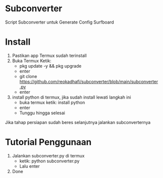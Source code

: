 # Subconverter
Script Subconverter untuk Generate Config Surfboard

# Install
1. Pastikan app Termux sudah terinstall
2. Buka Termux Ketik:
   + pkg update -y && pkg upgrade
   + enter
   + git clone https://github.com/reokadhafi/subconverter/blob/main/subconverter.py
   + enter
3. install python di termux, jika sudah install lewati langkah ini
   + buka termux ketik: install python
   + enter
   + Tunggu hingga selesai

Jika tahap persiapan sudah beres selanjutnya jalankan subconverternya
# Tutorial Penggunaan
1. Jalankan subconverter.py di termux 
   + ketik: python subconverter.py
   + Lalu enter
2. Done
